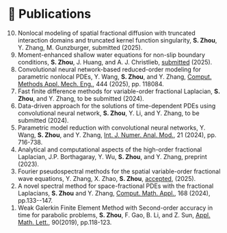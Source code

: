 
# 📝 Publications

<ol reversed>
<li>Nonlocal modeling of spatial fractional diffusion with truncated interaction domains and truncated kernel function singularity, <b>S. Zhou</b>, Y. Zhang, M. Gunzburger, submitted (2025).</li>

<li>Moment-enhanced shallow water equations for non-slip boundary conditions, <b>S. Zhou</b>, J. Huang, and A. J. Christlieb, <a href="https://arxiv.org/abs/2506.14785">submitted</a> (2025).</li>

<li>Convolutional neural network-based reduced-order modeling for parametric nonlocal PDEs, Y. Wang, <b>S. Zhou</b>, and Y. Zhang, <a href="https://www.sciencedirect.com/science/article/pii/S0045782525003561">Comput. Methods Appl. Mech. Eng.</a>, 444 (2025), pp. 118084.</li>

<li>Fast finite difference methods for variable-order fractional Laplacian, <b>S. Zhou</b>, and Y. Zhang, to be submitted (2024).</li>

<li>Data-driven approach for the solutions of time-dependent PDEs using convolutional neural network, <b>S. Zhou</b>, Y. Li, and Y. Zhang, to be submitted (2024).</li>

<li>Parametric model reduction with convolutional neural networks, Y. Wang, <b>S. Zhou</b>, and Y. Zhang, <a href="https://www.math.ualberta.ca/ijnam/Volume-21-2024/No-5-24/2024-05-06.pdf">Int. J. Numer. Anal. Mod.</a>, 21 (2024), pp. 716-738.</li>

<li>Analytical and computational aspects of the high-order fractional Laplacian, J.P. Borthagaray, Y. Wu, <b>S. Zhou</b>, and Y. Zhang, preprint (2023).</li>

<li>Fourier pseudospectral methods for the spatial variable-order fractional wave equations, Y. Zhang, X. Zhao, <b>S. Zhou</b>, <a href="https://arxiv.org/abs/2311.13049">accepted</a>, (2025).</li>

<li>A novel spectral method for space-fractional PDEs with the fractional Laplacians, <b>S. Zhou</b> and Y. Zhang, <a href="https://www.sciencedirect.com/science/article/pii/S0898122124002621">Comput. Math. Appl.</a>, 168 (2024), pp.133--147.</li>

<li>Weak Galerkin Finite Element Method with Second-order accuracy in time for parabolic problems, <b>S. Zhou</b>, F. Gao, B. Li, and Z. Sun, <a href="https://www.sciencedirect.com/science/article/pii/S089396591830363X">Appl. Math. Lett.</a>, 90(2019), pp.118-123.</li>
</ol>